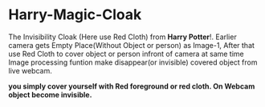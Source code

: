 # Harry-Magic-Cloak
The Invisibility Cloak (Here use Red Cloth) from **Harry Potter**!. Earlier camera gets Empty Place(Without Object or person) as Image-1, After that use Red Cloth to cover object or person infront of camera at same time Image processing funtion make disappear(or invisible) covered object from live webcam.

**you simply cover yourself with Red foreground or red cloth. On Webcam object become invisible.**
